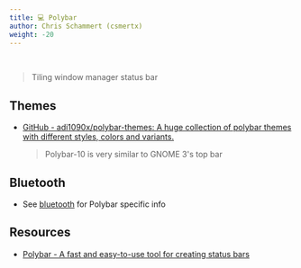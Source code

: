 ```yaml
---
title: 💻 Polybar
author: Chris Schammert (csmertx)
weight: -20
---
```


<br />

> Tiling window manager status bar

## Themes

- [GitHub - adi1090x/polybar-themes: A huge collection of polybar themes with different styles, colors and variants.](https://github.com/adi1090x/polybar-themes)

    > Polybar-10 is very similar to GNOME 3's top bar

## Bluetooth

- See [bluetooth](/Linux/Devices/bluetooth) for Polybar specific info

## Resources

- [Polybar - A fast and easy-to-use tool for creating status bars](https://polybar.github.io/)
